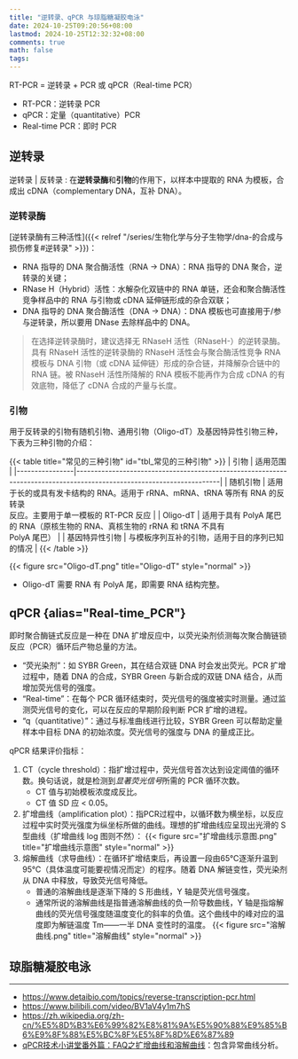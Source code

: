 ```yaml
---
title: "逆转录、qPCR 与琼脂糖凝胶电泳"
date: 2024-10-25T09:20:56+08:00
lastmod: 2024-10-25T12:32:32+08:00
comments: true
math: false
tags:
---
```


RT-PCR = 逆转录 + PCR 或 qPCR（Real-time PCR）

- RT-PCR：逆转录 PCR
- qPCR：定量（quantitative）PCR
- Real-time PCR：即时 PCR

<!--more-->

## 逆转录

逆转录 | 反转录
: 在**逆转录酶**和**引物**的作用下，以样本中提取的 RNA 为模板，合成出 cDNA（complementary DNA，互补 DNA）。

### 逆转录酶

[逆转录酶有三种活性]({{< relref "/series/生物化学与分子生物学/dna-的合成与损伤修复#逆转录" >}})：

- RNA 指导的 DNA 聚合酶活性（RNA → DNA）：RNA 指导的 DNA 聚合，逆转录的关键；
- RNase H（Hybrid）活性：水解杂化双链中的 RNA 单链，还会和聚合酶活性竞争样品中的 RNA 与引物或 cDNA 延伸链形成的杂合双联；
- DNA 指导的 DNA 聚合酶活性（DNA → DNA）：DNA 模板也可直接用于/参与逆转录，所以要用 DNase 去除样品中的 DNA。

> 在选择逆转录酶时，建议选择无 RNaseH 活性（RNaseH-）的逆转录酶。具有 RNaseH 活性的逆转录酶的 RNaseH 活性会与聚合酶活性竞争 RNA 模板与 DNA 引物（或 cDNA 延伸链）形成的杂合链，并降解杂合链中的 RNA 链。被 RNaseH 活性所降解的 RNA 模板不能再作为合成 cDNA 的有效底物，降低了 cDNA 合成的产量与长度。

### 引物

用于反转录的引物有随机引物、通用引物（Oligo-dT）及基因特异性引物三种，下表为三种引物的介绍：

{{< table title="常见的三种引物" id="tbl_常见的三种引物" >}}
| 引物           | 适用范围                                                                                                             |
|----------------|----------------------------------------------------------------------------------------------------------------------|
| 随机引物       | 适用于长的或具有发卡结构的 RNA。适用于 rRNA、mRNA、tRNA 等所有 RNA 的反转录<br/>反应。主要用于单一模板的 RT-PCR 反应 |
| Oligo-dT       | 适用于具有 PolyA 尾巴的 RNA（原核生物的 RNA、真核生物的 rRNA 和 tRNA 不具有<br/>PolyA 尾巴）                         |
| 基因特异性引物 | 与模板序列互补的引物，适用于目的序列已知的情况                                                                       |
{{< /table >}}

{{< figure src="Oligo-dT.png" title="Oligo-dT" style="normal" >}}

- Oligo-dT 需要 RNA 有 PolyA 尾，即需要 RNA 结构完整。

## qPCR {alias="Real-time\_PCR"}

即时聚合酶链式反应是一种在 DNA 扩增反应中，以荧光染剂侦测每次聚合酶链锁反应（PCR）循环后产物总量的方法。

- “荧光染剂”：如 SYBR Green，其在结合双链 DNA 时会发出荧光。PCR 扩增过程中，随着 DNA 的合成，SYBR Green 与新合成的双链 DNA 结合，从而增加荧光信号的强度。
- “Real-time”：在每个 PCR 循环结束时，荧光信号的强度被实时测量。通过监测荧光信号的变化，可以在反应的早期阶段判断 PCR 扩增的进程。
- “q（quantitative）”：通过与标准曲线进行比较，SYBR Green 可以帮助定量样本中目标 DNA 的初始浓度。荧光信号的强度与 DNA 的量成正比。

qPCR 结果评价指标：

1. CT（cycle threshold）：指扩增过程中，荧光信号首次达到设定阈值的循环数。换句话说，就是检测到*显著荧光信号*所需的 PCR 循环次数。
    - CT 值与初始模板浓度成反比。
    - CT 值 SD 应 \< 0.05。
2. 扩增曲线（amplification plot）：指PCR过程中，以循环数为横坐标，以反应过程中实时荧光强度为纵坐标所做的曲线。理想的扩增曲线应呈现出光滑的 S 型曲线（扩增曲线 log 图则不然）：
    {{< figure src="扩增曲线示意图.png" title="扩增曲线示意图" style="normal" >}}
3. 熔解曲线（求导曲线）：在循环扩增结束后，再设置一段由65℃逐渐升温到95℃（具体温度可能要视情况而定）的程序。随着 DNA 解链变性，荧光染剂从 DNA 中释放，导致荧光信号降低。
    - 普通的溶解曲线是逐渐下降的 S 形曲线，Y 轴是荧光信号强度。
    - 通常所说的溶解曲线是指普通溶解曲线的负一阶导数曲线，Y 轴是指熔解曲线的荧光信号强度随温度变化的斜率的负值。这个曲线中的峰对应的温度即为解链温度 Tm——一半 DNA 变性时的温度。
    {{< figure src="溶解曲线.png" title="溶解曲线" style="normal" >}}

## 琼脂糖凝胶电泳



----

- https://www.detaibio.com/topics/reverse-transcription-pcr.html
- https://www.bilibili.com/video/BV1aV4y1m7hS
- https://zh.wikipedia.org/zh-cn/%E5%8D%B3%E6%99%82%E8%81%9A%E5%90%88%E9%85%B6%E9%8F%88%E5%BC%8F%E5%8F%8D%E6%87%89
- [qPCR技术小讲堂番外篇：FAQ之扩增曲线和溶解曲线](https://www.novoprotein.com.cn/rich-detail?articleId=992&title)：包含异常曲线分析。
